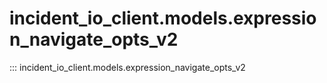 # incident_io_client.models.expression_navigate_opts_v2

::: incident_io_client.models.expression_navigate_opts_v2
